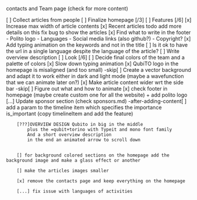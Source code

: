 contacts and Team page (check for more content)

[ ] Collect articles from people
[ ] Finalize homepage [/3]
    [ ] Features [/6]
        [x] Increase max width of article contents
        [x] Recent articles todo add more details on this fix bug to show the articles
        [x] Find what to write in the footer
            - Polito logo
            - Languages
            - Social media links (also github?)
            - Copyright?
        [x] Add typing animation on the keywords and not in the title
        [ ] Is it ok to have the url in a single language despite the language of the article?
        [ ] Write overview description
    [ ] Look [/6]
        [ ] Decide final colors of the team and a palette of colors
        [x] Slow down typing animation
        [x] QubiTO logo in the homepage is misaligned (and too small)
        -skip[ ] Create a vector background and adapt it to work either in dark and light mode (maybe a wavefunction that we can animate later on?)
        [x] Make article content wider wrt the side bar
        -skip[ ] Figure out what and how to animate
        [x] check footer in homepage (maybe create custom one for all the website) + add polito logo
        [...] Update sponsor section (check sponsors.md)
        -after-adding-content[ ] add a param to the timeline item which specifies the importance is_important (copy timelineItem and add the feature)

        [???]OVERVIEW DESIGN Qubito in big in the middle 
            plus the =qubit+torino with Typeit and mono font family
            And a short overview description
            in the end an animated arrow to scroll down


        [] for background colored sections on the homepage add the background image and make a glass effect or another

        [] make the articles images smaller

        [x] remove the contacts page and keep everything on the homepage

        [...] fix issue with languages of activities